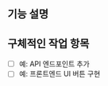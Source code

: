 ## 기능 설명
<!-- 개발할 기능을 간단히 작성하세요 -->

## 구체적인 작업 항목
<!-- 필요한 작업을 체크리스트로 작성하세요 -->
- [ ] 예: API 엔드포인트 추가
- [ ] 예: 프론트엔드 UI 버튼 구현
